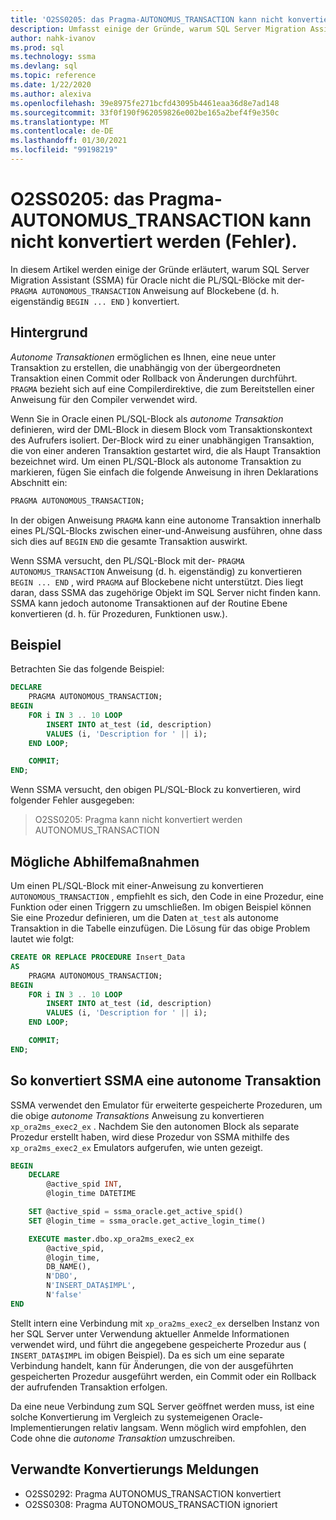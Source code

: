 ```yaml
---
title: 'O2SS0205: das Pragma-AUTONOMUS_TRANSACTION kann nicht konvertiert werden (Fehler).'
description: Umfasst einige der Gründe, warum SQL Server Migration Assistant (SSMA) für Oracle die PL/SQL-Blöcke mit der pragma-AUTONOMOUS_TRANSACTION Anweisung auf Blockebene nicht konvertiert (d. h. eigenständiger Anfang... Ende).
author: nahk-ivanov
ms.prod: sql
ms.technology: ssma
ms.devlang: sql
ms.topic: reference
ms.date: 1/22/2020
ms.author: alexiva
ms.openlocfilehash: 39e8975fe271bcfd43095b4461eaa36d8e7ad148
ms.sourcegitcommit: 33f0f190f962059826e002be165a2bef4f9e350c
ms.translationtype: MT
ms.contentlocale: de-DE
ms.lasthandoff: 01/30/2021
ms.locfileid: "99198219"
---
```

# <a name="o2ss0205-unable-to-convert-pragma-autonomus_transaction-error"></a>O2SS0205: das Pragma-AUTONOMUS_TRANSACTION kann nicht konvertiert werden (Fehler).

In diesem Artikel werden einige der Gründe erläutert, warum SQL Server Migration Assistant (SSMA) für Oracle nicht die PL/SQL-Blöcke mit der- `PRAGMA AUTONOMOUS_TRANSACTION` Anweisung auf Blockebene (d. h. eigenständig `BEGIN ... END` ) konvertiert.

## <a name="background"></a>Hintergrund

*Autonome Transaktionen* ermöglichen es Ihnen, eine neue unter Transaktion zu erstellen, die unabhängig von der übergeordneten Transaktion einen Commit oder Rollback von Änderungen durchführt. `PRAGMA` bezieht sich auf eine Compilerdirektive, die zum Bereitstellen einer Anweisung für den Compiler verwendet wird.

Wenn Sie in Oracle einen PL/SQL-Block als *autonome Transaktion* definieren, wird der DML-Block in diesem Block vom Transaktionskontext des Aufrufers isoliert. Der-Block wird zu einer unabhängigen Transaktion, die von einer anderen Transaktion gestartet wird, die als Haupt Transaktion bezeichnet wird. Um einen PL/SQL-Block als autonome Transaktion zu markieren, fügen Sie einfach die folgende Anweisung in ihren Deklarations Abschnitt ein:

```sql
PRAGMA AUTONOMOUS_TRANSACTION;
```

In der obigen Anweisung `PRAGMA` kann eine autonome Transaktion innerhalb eines PL/SQL-Blocks zwischen einer-und-Anweisung ausführen, ohne dass sich dies auf `BEGIN` `END` die gesamte Transaktion auswirkt.

Wenn SSMA versucht, den PL/SQL-Block mit der- `PRAGMA AUTONOMUS_TRANSACTION` Anweisung (d. h. eigenständig) zu konvertieren `BEGIN ... END` , wird `PRAGMA` auf Blockebene nicht unterstützt. Dies liegt daran, dass SSMA das zugehörige Objekt im SQL Server nicht finden kann. SSMA kann jedoch autonome Transaktionen auf der Routine Ebene konvertieren (d. h. für Prozeduren, Funktionen usw.).

## <a name="example"></a>Beispiel

Betrachten Sie das folgende Beispiel:

```sql
DECLARE
    PRAGMA AUTONOMOUS_TRANSACTION;
BEGIN
    FOR i IN 3 .. 10 LOOP
        INSERT INTO at_test (id, description)
        VALUES (i, 'Description for ' || i);
    END LOOP;

    COMMIT;
END;
```

Wenn SSMA versucht, den obigen PL/SQL-Block zu konvertieren, wird folgender Fehler ausgegeben:

> O2SS0205: Pragma kann nicht konvertiert werden AUTONOMUS_TRANSACTION

## <a name="possible-remedies"></a>Mögliche Abhilfemaßnahmen

Um einen PL/SQL-Block mit einer-Anweisung zu konvertieren `AUTONOMOUS_TRANSACTION` , empfiehlt es sich, den Code in eine Prozedur, eine Funktion oder einen Triggern zu umschließen. Im obigen Beispiel können Sie eine Prozedur definieren, um die Daten `at_test` als autonome Transaktion in die Tabelle einzufügen. Die Lösung für das obige Problem lautet wie folgt:

```sql
CREATE OR REPLACE PROCEDURE Insert_Data
AS
    PRAGMA AUTONOMOUS_TRANSACTION;
BEGIN
    FOR i IN 3 .. 10 LOOP
        INSERT INTO at_test (id, description)
        VALUES (i, 'Description for ' || i);
    END LOOP;

    COMMIT;
END;
```

## <a name="how-ssma-converts-an-autonomous-transaction"></a>So konvertiert SSMA eine autonome Transaktion

SSMA verwendet den Emulator für erweiterte gespeicherte Prozeduren, um die obige *autonome Transaktions* Anweisung zu konvertieren `xp_ora2ms_exec2_ex` . Nachdem Sie den autonomen Block als separate Prozedur erstellt haben, wird diese Prozedur von SSMA mithilfe des `xp_ora2ms_exec2_ex` Emulators aufgerufen, wie unten gezeigt.

```sql
BEGIN
    DECLARE
        @active_spid INT,
        @login_time DATETIME

    SET @active_spid = ssma_oracle.get_active_spid()
    SET @login_time = ssma_oracle.get_active_login_time()

    EXECUTE master.dbo.xp_ora2ms_exec2_ex
        @active_spid,
        @login_time,
        DB_NAME(),
        N'DBO',
        N'INSERT_DATA$IMPL',
        N'false'
END
```

Stellt intern eine Verbindung mit `xp_ora2ms_exec2_ex` derselben Instanz von her SQL Server unter Verwendung aktueller Anmelde Informationen verwendet wird, und führt die angegebene gespeicherte Prozedur aus ( `INSERT_DATA$IMPL` im obigen Beispiel). Da es sich um eine separate Verbindung handelt, kann für Änderungen, die von der ausgeführten gespeicherten Prozedur ausgeführt werden, ein Commit oder ein Rollback der aufrufenden Transaktion erfolgen.

Da eine neue Verbindung zum SQL Server geöffnet werden muss, ist eine solche Konvertierung im Vergleich zu systemeigenen Oracle-Implementierungen relativ langsam. Wenn möglich wird empfohlen, den Code ohne die *autonome Transaktion* umzuschreiben.

## <a name="related-conversion-messages"></a>Verwandte Konvertierungs Meldungen

* O2SS0292: Pragma AUTONOMUS_TRANSACTION konvertiert
* O2SS0308: Pragma AUTONOMOUS_TRANSACTION ignoriert
